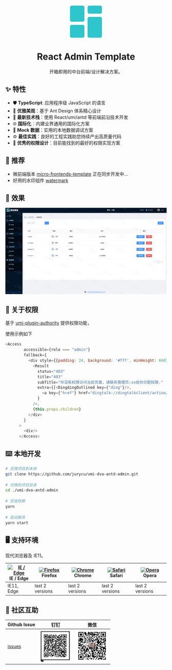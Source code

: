 <p align="center">
  <a href="https://github.com/ts-react/react-admin-template">
    <img width="100" src="https://github.com/jurycu/umi-dva-antd-admin/blob/main/src/assets/mb.png">
  </a>
</p>

<h1 align="center">React Admin Template</h1>

<div align="center">
开箱即用的中台前端/设计解决方案。
</div>

## ✨ 特性

- 🛡 **TypeScript**: 应用程序级 JavaScript 的语言
- 💎 **优雅美观**：基于 Ant Design 体系精心设计
- 🚀 **最新技术栈**：使用 React/umi/antd 等前端前沿技术开发
- 🌐 **国际化**：内建业界通用的国际化方案
- 🔢 **Mock 数据**：实用的本地数据调试方案
- ⚙️  **最佳实践**：良好的工程实践助您持续产出高质量代码
- 🔐 **优秀的权限设计**：目前能找到的最好的权限实现方案

## 🎉 推荐

- 微前端版本 [micro-frontends-template](https://github.com/pansyjs/micro-frontends-template) 正在同步开发中...
- 好用的水印组件 [watermark](https://github.com/pansyjs/watermark)


## 📜 效果

<img src="https://github.com/jurycu/umi-dva-antd-admin/blob/main/src/assets/layout.png" /> 

## 🔐  关于权限

基于 [umi-plugin-authority](https://umijs.org/plugins/plugin-access) 提供权限功能，

使用示例如下

```js
<Access
        accessible={role === "admin"}
        fallback={
          <div style={{padding: 24, background: '#fff', minHeight: 660}}>
            <Result
              status="403"
              title="403"
              subTitle="你没有权限访问当前页面，请联系管理员:xx给你分配权限."
              extra={[<DingdingOutlined key={"ding"}/>,
                <a key={"href"} href="dingtalk://dingtalkclient/action/sendmsg?dingtalk_id=jxxx">钉钉直达</a>]
              }
            />,
            {this.props.children}
          </div>
        }
      >
        <div/>
      </Access>
```

## ⌨️ 本地开发

```sh
# 克隆项目到本地
git clone https://github.com/jurycu/umi-dva-antd-admin.git

# 切换到项目目录
cd ./umi-dva-antd-admin

# 安装依赖
yarn

# 启动服务
yarn start
```

## 🖥  支持环境

现代浏览器及 IE11。

| [<img src="https://raw.githubusercontent.com/alrra/browser-logos/master/src/edge/edge_48x48.png" alt="IE / Edge" width="24px" height="24px" />](http://godban.github.io/browsers-support-badges/)</br>IE / Edge | [<img src="https://raw.githubusercontent.com/alrra/browser-logos/master/src/firefox/firefox_48x48.png" alt="Firefox" width="24px" height="24px" />](http://godban.github.io/browsers-support-badges/)</br>Firefox | [<img src="https://raw.githubusercontent.com/alrra/browser-logos/master/src/chrome/chrome_48x48.png" alt="Chrome" width="24px" height="24px" />](http://godban.github.io/browsers-support-badges/)</br>Chrome | [<img src="https://raw.githubusercontent.com/alrra/browser-logos/master/src/safari/safari_48x48.png" alt="Safari" width="24px" height="24px" />](http://godban.github.io/browsers-support-badges/)</br>Safari | [<img src="https://raw.githubusercontent.com/alrra/browser-logos/master/src/opera/opera_48x48.png" alt="Opera" width="24px" height="24px" />](http://godban.github.io/browsers-support-badges/)</br>Opera |
| --- | --- | --- | --- | --- |
| IE11, Edge | last 2 versions | last 2 versions | last 2 versions | last 2 versions |

## 👥 社区互助

| Github Issue                                      | 钉钉                                                                                     | 微信                                                                                   |
| ------------------------------------------------- | ------------------------------------------------------------------------------------------ | ---------------------------------------------------------------------------------------- |
| [issues](https://github.com/jurycu/umi-dva-antd-admin/issues) | <img src="https://github.com/jurycu/umi-dva-antd-admin/blob/main/src/assets/dingtalk.jpg" width="100" /> | <img src="https://github.com/jurycu/umi-dva-antd-admin/blob/main/src/assets/wechat.png" width="100" /> |
